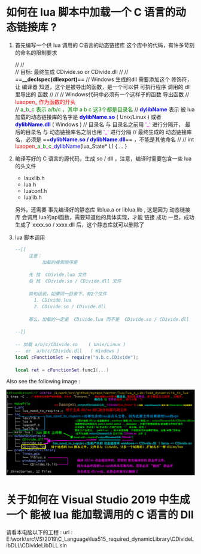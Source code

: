 # 如何在 lua 脚本中加载一个 C 语言的动态链接库 ? 

1. 首先编写一个供 lua 调用的 C语言的动态链接库 
   这个库中的代码，有许多苛刻的命名的限制要求

	//
	//  
	//       目标: 最终生成  CDivide.so  or  CDivide.dll
	//
	//       **==__declspec(dllexport)==**  // Windows 生成的dll 需要添加这个 修饰符，让 编译器 知道，这个是被导出的函数，是一个可以供 可执行程序 调用的 dll里导出的 函数
	// 
	// 
	//  Windows代码中必须有一个这样子的函数 导出函数
	//  <font color="red"> luaopen\_ 作为函数的开头</font>  
	//  <font color="green">a<font color="#FF00FF">\_</font>b<font color="#FF00FF">\_</font>c 表示       a/b/c  ，其中 a b c 这3个都是目录名</font>
	//  **<font color="blue">dylibName</font>** 表示   被 lua 加载的动态链接库的名字是  **<font color="blue">dylibName.so</font>** ( Unix/Linux )  或者 **<font color="blue">dylibName.dll</font>** ( Windows )
	//  目录名 与 目录名之前用 <font color="#FF00FF">'\_'</font> 进行分隔开，   最后的目录名 与 动态链接库名之前也用 <font color="#FF00FF">'\_'</font> 进行分隔
	//  最终生成的 动态链接库 名，必须是  **==<font color="blue">dylibName.so  /  dylibName.dll</font>==** ，不能是其他命名
	// 
	// 
	int <font color="red">luaopen\_</font><font color="green">a</font><font color="#FF00FF">\_</font><font color="green">b</font><font color="#FF00FF">\_</font><font color="green">c</font><font color="#FF00FF">\_</font><font color="blue">dylibName</font>(lua_State* L) 
	{ 
	    ...
	} 
	
1. 编译写好的 C 语言的源代码，生成 so / dll ，注意，编译时需要包含一些 lua 的头文件 
	- lauxlib.h
	- lua.h
	- luaconf.h
	- lualib.h
	
	另外，还需要 事先编译好的静态库 liblua.a    or    liblua.lib , 这是因为 动态链接库 会调用 lua的api函数，需要知道他的具体实现，才能 链接 成功
	一旦，成功生成了 xxxx.so / xxxx.dll 后，这个静态库就可以删除了
	
1. lua 脚本调用
   ```lua
   --[[
        注意：
             加载的搜索顺序是
   
        先 找  CDivide.lua 文件
        后 找  CDivide.so / CDivide.dll 文件
   
        换句话说，如果同一目录下，有2个文件
          1. CDivide.lua
          2. CDivide.so / CDivide.dll
   
        那么，加载的一定是  CDivide.lua 而不是  CDivide.so / CDivide.dll
   
   --]]
   
   -- 加载 a/b/c/CDivide.so    ( Unix/Linux )  
   --  or  a/b/c/CDivide.dll   ( Windows )
   local cFunctionSet = require("a.b.c.CDivide");
   
   local ret = cFunctionSet.func1(...)
   ```





Also see the following image : 

![load C dynamic library in lua script](./image.png) 



# 关于如何在 Visual Studio 2019 中生成一个 能被 lua 能加载调用的 C 语言的 Dll 
请看本电脑以下的工程 : 
url : E:\work\src\VS\2019\C_Language\lua515_required_dynamicLibrary\CDivideLibDLL\CDivideLibDLL.sln 


